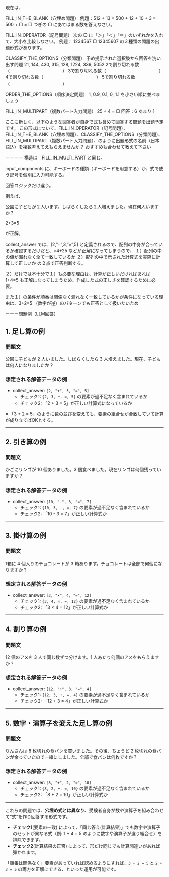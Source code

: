 現在は、

FILL_IN_THE_BLANK（穴埋め問題）
例題：512 + 13 = 500 + 12 + 10 + 3 = 500 + ▢ = ▢
つぎの ▢ にあてはまる数を答えなさい。

FILL_IN_OPERATOR（記号問題）
次の ▢ に「＞」「＜」「＝」のいずれかを入れて、大小を比較しなさい。
例題：
1234567 ▢ 12345607
の２種類の問題の出題形式があります。

CLASSIFY_THE_OPTIONS（分類問題）
予め提示された選択肢から回答を洗い出す問題
21, 144, 430, 315, 128, 1224, 339, 5052
2で割り切れる数（　　　　　　　　　　　　）
3で割り切れる数（　　　　　　　　　　　　）
4で割り切れる数（　　　　　　　　　　　　）
5で割り切れる数（　　　　　　　　　　　　）

ORDER_THE_OPTIONS（順序決定問題）
1, 0.9, 0.1, 0, 1.1 を小さい順に並べましょう

FILL_IN_MULTIPART（複数パート入力問題）
25 ÷ 4 = ▢
回答：6 あまり 1


ここに新しく、以下のような回答者が自身で式も含めて回答する問題を出題予定です。
この形式について、FILL_IN_OPERATOR（記号問題）、FILL_IN_THE_BLANK（穴埋め問題）、CLASSIFY_THE_OPTIONS（分類問題）、FILL_IN_MULTIPART（複数パート入力問題）、のように出題形式の名前（日本語込）を複数考えてえもらえませんか？
おすすめも合わせて教えて下さい　

＝＝＝＝
構造は　FILL_IN_MULTI_PART と同じ。

input_components に、キーボードの種類（キーボードを用意する）か、式で使う記号を個別に入力可能する。



回答ロジックだけ違う。

例えば、

公園に子どもが２人います。しばらくしたら２人増えました。現在何人いますか？

2+3=5

が正解。

collect_answer では、[2,”+”,3,”=”,5] と定義されるので、配列の中身が合っているか確認するだけだと、=4+25 などが正解になってしまうので、
１）配列の中の値が漏れなく全て一致しているか
２）配列の中で示された計算式を実際に計算して正しいか
の２点で正答判断する。

２）だけでは不十分で１）も必要な理由は、計算が正しいだければあれば 1+4=5 も正解になってしまうため、作成した式の正しさを確認するために必要。

また１）の条件が順番は関係なく漏れなく一致しているかが条件になっている理由は、3+2=5 （数字が逆）のパターンでも正答として扱いたいため

ーーー問題例（LLM回答）

## 1. 足し算の例
### 問題文
公園に子どもが 2 人いました。しばらくしたら 3 人増えました。現在、子どもは何人になりましたか？

### 想定される解答データの例
- collect_answer: `[2, "+", 3, "=", 5]`
    - チェック1: `{2, 3, +, =, 5}` の要素が過不足なく含まれているか
    - チェック2: 「2 + 3 = 5」が正しい計算式になっているか

※ 「3 + 2 = 5」のように数の並びを変えても、要素の組合せが合致していて計算が成り立てばOKとする。

---

## 2. 引き算の例
### 問題文
かごにリンゴが 10 個ありました。3 個食べました。現在リンゴは何個残っていますか？

### 想定される解答データの例
- collect_answer: `[10, "-", 3, "=", 7]`
    - チェック1: `{10, 3, -, =, 7}` の要素が過不足なく含まれているか
    - チェック2: 「10 - 3 = 7」が正しい計算式か

---

## 3. 掛け算の例
### 問題文
1箱に 4 個入りのチョコレートが 3 箱あります。チョコレートは全部で何個になりますか？

### 想定される解答データの例
- collect_answer: `[3, "×", 4, "=", 12]`
    - チェック1: `{3, 4, ×, =, 12}` の要素が過不足なく含まれているか
    - チェック2: 「3 × 4 = 12」が正しい計算式か

---

## 4. 割り算の例
### 問題文
12 個のアメを 3 人で同じ数ずつ分けます。1 人あたり何個のアメをもらえますか？

### 想定される解答データの例
- collect_answer: `[12, "÷", 3, "=", 4]`
    - チェック1: `{12, 3, ÷, =, 4}` の要素が過不足なく含まれているか
    - チェック2: 「12 ÷ 3 = 4」が正しい計算式か

---

## 5. 数字・演算子を変えた足し算の例
### 問題文
りんさんは 8 枚切れの食パンを買いました。その後、ちょうど 2 枚切れの食パンが余っていたので一緒にしました。全部で食パンは何枚ですか？

### 想定される解答データの例
- collect_answer: `[8, "+", 2, "=", 10]`
    - チェック1: `{8, 2, +, =, 10}` の要素が過不足なく含まれているか
    - チェック2: 「8 + 2 = 10」が正しい計算式か

---

これらの問題では、**穴埋め式とは異なり**、受験者自身が数や演算子を組み合わせて“式”を作り回答する形式です。
- **チェック1**(要素の一致) によって、「同じ答え(計算結果)」でも数字や演算子のセットが異なる式（例: 1 + 4 = 5 のように数字や演算子が違う組合せ）を排除できます。
- **チェック2**(計算結果の正否) によって、形だけ同じでも計算間違いがあれば弾かれます。

「順番は関係なく」要素があっていれば認めるようにすれば、`3 + 2 = 5` と `2 + 3 = 5` の両方を正解にできる、といった運用が可能です。
